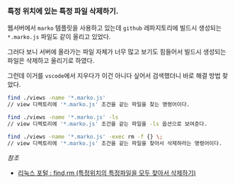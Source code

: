 ### 특정 위치에 있는 특정 파일 삭제하기.

웹서버에서 `marko` 템플릿을 사용하고 있는데 `github` 레파지토리에 빌드시 생성되는 `*.marko.js` 파일도 같이 올리고 있었다.

그러다 보니 서버에 올라가는 파일 자체가 너무 많고 보기도 힘들어서 빌드시 생성되는 파일은 삭제하고 올리기로 하였다.

그런데 이거를 `vscode`에서 지우다가 이건 아니다 싶어서 검색했더니 바로 해결 방법 찾았다.

``` bash
find ./views -name '*.marko.js'
// view 디렉토리에 '*.marko.js' 조건을 같는 파일을 찾는 명령어이다. 

find ./views -name '*.marko.js' -ls
// view 디렉토리에 '*.marko.js' 조건을 같는 파일을 -ls 옵션으로 보여준다. 

find ./views -name '*.marko.js' -exec rm -f {} \;
// view 디렉토리에 '*.marko.js' 조건을 같는 파일을 찾아서 삭제하라는 명령어이다. 
```
*참조*
- [리눅스 포털 : find,rm (특정위치의 특정파일을 모두 찾아서 삭제하기)](https://www.linux.co.kr/home/lecture/index.php?cateNo=&secNo=&theNo=&leccode=201)